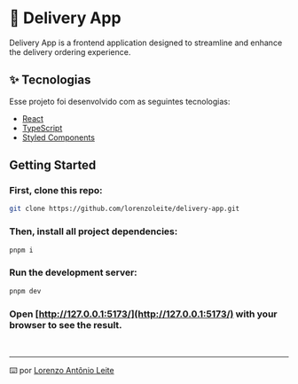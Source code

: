 # 📸 Delivery App

Delivery App is a frontend application designed to streamline and enhance the delivery ordering experience.

## ✨ Tecnologias

Esse projeto foi desenvolvido com as seguintes tecnologias:

- [React](https://react.dev/)
- [TypeScript](https://www.typescriptlang.org/)
- [Styled Components](https://styled-components.com/)

## Getting Started

### First, clone this repo:

```bash
git clone https://github.com/lorenzoleite/delivery-app.git
```

### Then, install all project dependencies:

```bash
pnpm i
```

### Run the development server:

```bash
pnpm dev
```

### Open [http://127.0.0.1:5173/](http://127.0.0.1:5173/) with your browser to see the result.

<br/>

---

⌨️ por [Lorenzo Antônio Leite](https://www.linkedin.com/in/lorenzoleite/)
